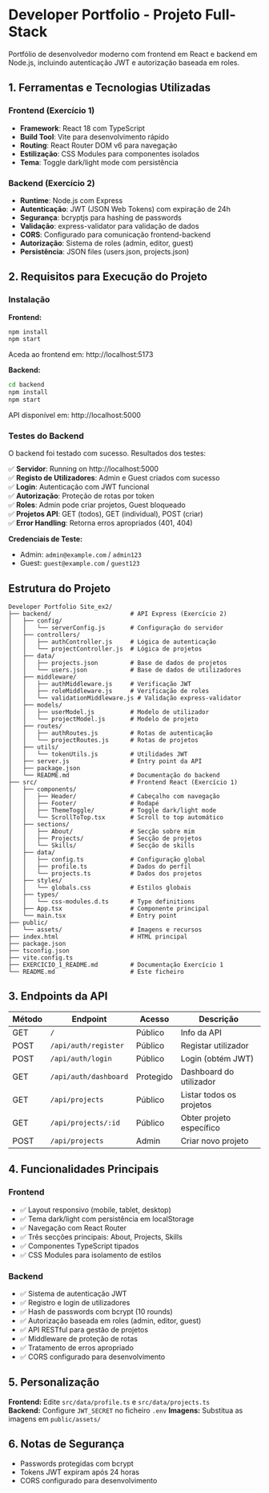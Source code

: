 # Developer Portfolio - Projeto Full-Stack

Portfólio de desenvolvedor moderno com frontend em React e backend em Node.js, incluindo autenticação JWT e autorização baseada em roles.

## 1. Ferramentas e Tecnologias Utilizadas

### Frontend (Exercício 1)
- **Framework**: React 18 com TypeScript
- **Build Tool**: Vite para desenvolvimento rápido
- **Routing**: React Router DOM v6 para navegação
- **Estilização**: CSS Modules para componentes isolados
- **Tema**: Toggle dark/light mode com persistência

### Backend (Exercício 2)
- **Runtime**: Node.js com Express
- **Autenticação**: JWT (JSON Web Tokens) com expiração de 24h
- **Segurança**: bcryptjs para hashing de passwords
- **Validação**: express-validator para validação de dados
- **CORS**: Configurado para comunicação frontend-backend
- **Autorização**: Sistema de roles (admin, editor, guest)
- **Persistência**: JSON files (users.json, projects.json)

## 2. Requisitos para Execução do Projeto

### Instalação

**Frontend:**
```bash
npm install
npm start
```
Aceda ao frontend em: http://localhost:5173

**Backend:**
```bash
cd backend
npm install
npm start
```
API disponível em: http://localhost:5000

### Testes do Backend

O backend foi testado com sucesso. Resultados dos testes:

✅ **Servidor**: Running on http://localhost:5000  
✅ **Registo de Utilizadores**: Admin e Guest criados com sucesso  
✅ **Login**: Autenticação com JWT funcional  
✅ **Autorização**: Proteção de rotas por token  
✅ **Roles**: Admin pode criar projetos, Guest bloqueado  
✅ **Projetos API**: GET (todos), GET (individual), POST (criar)  
✅ **Error Handling**: Retorna erros apropriados (401, 404)

**Credenciais de Teste:**
- Admin: `admin@example.com` / `admin123`
- Guest: `guest@example.com` / `guest123`

## Estrutura do Projeto

```
Developer Portfolio Site_ex2/
├── backend/                      # API Express (Exercício 2)
│   ├── config/
│   │   └── serverConfig.js       # Configuração do servidor
│   ├── controllers/
│   │   ├── authController.js     # Lógica de autenticação
│   │   └── projectController.js  # Lógica de projetos
│   ├── data/
│   │   ├── projects.json         # Base de dados de projetos
│   │   └── users.json            # Base de dados de utilizadores
│   ├── middleware/
│   │   ├── authMiddleware.js     # Verificação JWT
│   │   ├── roleMiddleware.js     # Verificação de roles
│   │   └── validationMiddleware.js # Validação express-validator
│   ├── models/
│   │   ├── userModel.js          # Modelo de utilizador
│   │   └── projectModel.js       # Modelo de projeto
│   ├── routes/
│   │   ├── authRoutes.js         # Rotas de autenticação
│   │   └── projectRoutes.js      # Rotas de projetos
│   ├── utils/
│   │   └── tokenUtils.js         # Utilidades JWT
│   ├── server.js                 # Entry point da API
│   ├── package.json
│   └── README.md                 # Documentação do backend
├── src/                          # Frontend React (Exercício 1)
│   ├── components/
│   │   ├── Header/               # Cabeçalho com navegação
│   │   ├── Footer/               # Rodapé
│   │   ├── ThemeToggle/          # Toggle dark/light mode
│   │   └── ScrollToTop.tsx       # Scroll to top automático
│   ├── sections/
│   │   ├── About/                # Secção sobre mim
│   │   ├── Projects/             # Secção de projetos
│   │   └── Skills/               # Secção de skills
│   ├── data/
│   │   ├── config.ts             # Configuração global
│   │   ├── profile.ts            # Dados do perfil
│   │   └── projects.ts           # Dados dos projetos
│   ├── styles/
│   │   └── globals.css           # Estilos globais
│   ├── types/
│   │   └── css-modules.d.ts      # Type definitions
│   ├── App.tsx                   # Componente principal
│   └── main.tsx                  # Entry point
├── public/
│   └── assets/                   # Imagens e recursos
├── index.html                    # HTML principal
├── package.json
├── tsconfig.json
├── vite.config.ts
├── EXERCICIO_1_README.md         # Documentação Exercício 1
└── README.md                     # Este ficheiro
```

## 3. Endpoints da API

| Método | Endpoint | Acesso | Descrição |
|--------|----------|--------|-----------|
| GET | `/` | Público | Info da API |
| POST | `/api/auth/register` | Público | Registar utilizador |
| POST | `/api/auth/login` | Público | Login (obtém JWT) |
| GET | `/api/auth/dashboard` | Protegido | Dashboard do utilizador |
| GET | `/api/projects` | Público | Listar todos os projetos |
| GET | `/api/projects/:id` | Público | Obter projeto específico |
| POST | `/api/projects` | Admin | Criar novo projeto |

## 4. Funcionalidades Principais

### Frontend
- ✅ Layout responsivo (mobile, tablet, desktop)
- ✅ Tema dark/light com persistência em localStorage
- ✅ Navegação com React Router
- ✅ Três secções principais: About, Projects, Skills
- ✅ Componentes TypeScript tipados
- ✅ CSS Modules para isolamento de estilos

### Backend
- ✅ Sistema de autenticação JWT
- ✅ Registro e login de utilizadores
- ✅ Hash de passwords com bcrypt (10 rounds)
- ✅ Autorização baseada em roles (admin, editor, guest)
- ✅ API RESTful para gestão de projetos
- ✅ Middleware de proteção de rotas
- ✅ Tratamento de erros apropriado
- ✅ CORS configurado para desenvolvimento

## 5. Personalização

**Frontend:** Edite `src/data/profile.ts` e `src/data/projects.ts`  
**Backend:** Configure `JWT_SECRET` no ficheiro `.env`
**Imagens:** Substitua as imagens em `public/assets/`

## 6. Notas de Segurança
- Passwords protegidas com bcrypt
- Tokens JWT expiram após 24 horas
- CORS configurado para desenvolvimento